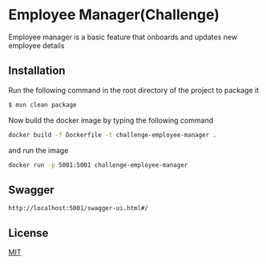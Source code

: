 # Employee Manager(Challenge)

Employee manager is a basic feature that onboards and updates new employee details

## Installation
Run the following command in the root directory of the project to package it
```bash
$ mvn clean package
```

Now build the docker image by typing the following command

```bash
docker build -f Dockerfile -t challenge-employee-manager .
```

and run the image

```bash
docker run -p 5001:5001 challenge-employee-manager
```


## Swagger

```link
http://localhost:5001/swagger-ui.html#/
```


## License
[MIT](https://choosealicense.com/licenses/mit/)







